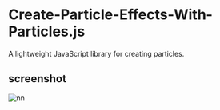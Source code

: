# Create-Particle-Effects-With-Particles.js
A lightweight JavaScript library for creating particles.


## screenshot

![nn](https://user-images.githubusercontent.com/12325386/29004961-cdf3c2fa-7b03-11e7-8162-59a668664d7c.JPG)
